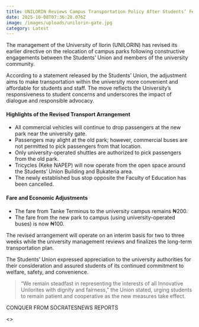 ```yaml
---
title: UNILORIN Reviews Campus Transportation Policy After Students’ Feedback
date: 2025-10-08T07:36:28.076Z
image: /images/uploads/unilorin-gate.jpg
category: Latest
---
```

The management of the University of Ilorin (UNILORIN) has revised its earlier directive on the relocation of campus parks following constructive engagements between the Students’ Union and members of the university community.

According to a statement released by the Students’ Union, the adjustment aims to make transportation within the university more convenient and affordable for students and staff. The move reflects the University’s responsiveness to student concerns and underscores the impact of dialogue and responsible advocacy.

#### **Highlights of the Revised Transport Arrangement**

* All commercial vehicles will continue to drop passengers at the new park near the university gate.
* Passengers may alight at the old park; however, commercial buses are not permitted to pick passengers from that location.
* Only university-operated shuttles are authorized to pick passengers from the old park.
* Tricycles (Keke NAPEP) will now operate from the open space around the Students’ Union Building and Bukateria area.
* The newly established bus stop opposite the Faculty of Education has been cancelled.

#### **Fare and Economic Adjustments**

* The fare from Tanke Terminus to the university campus remains ₦200.
* The fare from the new park to campus (using university-operated buses) is now ₦100.

The revised arrangement will operate on an interim basis for two to three weeks while the university management reviews and finalizes the long-term transportation plan.

The Students’ Union expressed appreciation to the university authorities for their consideration and assured students of its continued commitment to welfare, safety, and convenience.

> “We remain steadfast in representing the interests of all Innovative Unilorites with dignity and fairness,” the Union stated, urging students to remain patient and cooperative as the new measures take effect.

C﻿ONQUER FROM SOCRATESNEWS REPORTS

<﻿>